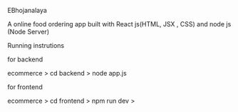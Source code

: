 EBhojanalaya 

A online food ordering app built with React js(HTML, JSX , CSS) and node js (Node Server)

Running instrutions 

for backend 

ecommerce > cd backend > node app.js

for frontend 

ecommerce > cd frontend > npm run dev > 
